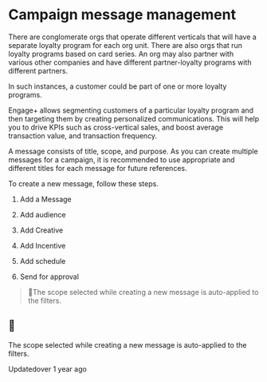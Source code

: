 # Campaign message management

There are conglomerate orgs that operate different verticals that will have a separate loyalty program for each org unit.  There are also orgs that run loyalty programs based on card series.  An org may also partner with various other companies and have different partner-loyalty programs with different partners.

In such instances, a customer could be part of one or more loyalty programs.

Engage+ allows segmenting customers of a particular loyalty program and then targeting them by creating personalized communications. This will help you to drive KPIs such as cross-vertical sales, and boost average transaction value, and transaction frequency.

A message consists of title, scope, and purpose. As you can create multiple messages for a campaign, it is recommended to use appropriate and different titles for each message for future references.

To create a new message, follow these steps.

1. Add a Message

2. Add audience

3. Add Creative

4. Add Incentive

5. Add schedule

6. Send for approval

> 📘The scope selected while creating a new message is auto-applied to the filters.

## 📘

The scope selected while creating a new message is auto-applied to the filters.

Updatedover 1 year ago